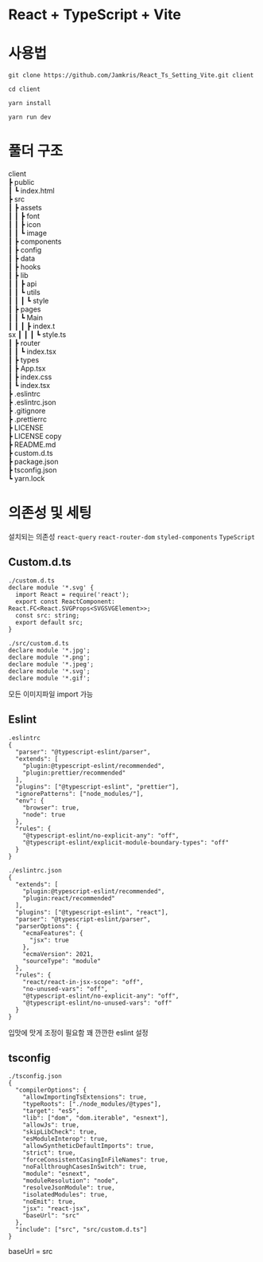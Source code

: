 # React + TypeScript + Vite

# 사용법

`git clone https://github.com/Jamkris/React_Ts_Setting_Vite.git client`

`cd client`

`yarn install`

`yarn run dev`

# 풀더 구조

client <br>
 ┣ public <br>
 ┃ ┗ index.html <br>
 ┣ src <br>
 ┃ ┣ assets <br>
 ┃ ┃ ┣ font <br>
 ┃ ┃ ┣ icon <br>
 ┃ ┃ ┗ image <br>
 ┃ ┣ components <br>
 ┃ ┣ config <br>
 ┃ ┣ data <br>
 ┃ ┣ hooks <br>
 ┃ ┣ lib <br>
 ┃ ┃ ┣ api <br>
 ┃ ┃ ┗ utils <br>
 ┃ ┃ ┃ ┗ style <br>
 ┃ ┣ pages <br>
 ┃ ┃ ┗ Main <br>
 ┃ ┃ ┃ ┣ index.t <br>sx
 ┃ ┃ ┃ ┗ style.ts <br>
 ┃ ┣ router <br>
 ┃ ┃ ┗ index.tsx <br>
 ┃ ┣ types <br>
 ┃ ┣ App.tsx <br>
 ┃ ┣ index.css <br>
 ┃ ┗ index.tsx <br>
 ┣ .eslintrc <br>
 ┣ .eslintrc.json <br>
 ┣ .gitignore <br>
 ┣ .prettierrc <br>
 ┣ LICENSE <br>
 ┣ LICENSE copy <br>
 ┣ README.md <br>
 ┣ custom.d.ts <br>
 ┣ package.json <br>
 ┣ tsconfig.json <br>
 ┗ yarn.lock <br>

 # 의존성 및 세팅
설치되는 의존성 `react-query` `react-router-dom` `styled-components` `TypeScript`

## Custom.d.ts
```
./custom.d.ts
declare module '*.svg' {
  import React = require('react');
  export const ReactComponent: React.FC<React.SVGProps<SVGSVGElement>>;
  const src: string;
  export default src;
}

./src/custom.d.ts
declare module '*.jpg';
declare module '*.png';
declare module '*.jpeg';
declare module '*.svg';
declare module '*.gif';
```
모든 이미지파일 import 가능

## Eslint
```
.eslintrc
{
  "parser": "@typescript-eslint/parser",
  "extends": [
    "plugin:@typescript-eslint/recommended",
    "plugin:prettier/recommended"
  ],
  "plugins": ["@typescript-eslint", "prettier"],
  "ignorePatterns": ["node_modules/"],
  "env": {
    "browser": true,
    "node": true
  },
  "rules": {
    "@typescript-eslint/no-explicit-any": "off",
    "@typescript-eslint/explicit-module-boundary-types": "off"
  }
}

./eslintrc.json
{
  "extends": [
    "plugin:@typescript-eslint/recommended",
    "plugin:react/recommended"
  ],
  "plugins": ["@typescript-eslint", "react"],
  "parser": "@typescript-eslint/parser",
  "parserOptions": {
    "ecmaFeatures": {
      "jsx": true
    },
    "ecmaVersion": 2021,
    "sourceType": "module"
  },
  "rules": {
    "react/react-in-jsx-scope": "off",
    "no-unused-vars": "off",
    "@typescript-eslint/no-explicit-any": "off",
    "@typescript-eslint/no-unused-vars": "off"
  }
}
```
입맛에 맛게 조정이 필요함 꽤 깐깐한 eslint 설정

## tsconfig
```
./tsconfig.json
{
  "compilerOptions": {
    "allowImportingTsExtensions": true,
    "typeRoots": ["./node_modules/@types"],
    "target": "es5",
    "lib": ["dom", "dom.iterable", "esnext"],
    "allowJs": true,
    "skipLibCheck": true,
    "esModuleInterop": true,
    "allowSyntheticDefaultImports": true,
    "strict": true,
    "forceConsistentCasingInFileNames": true,
    "noFallthroughCasesInSwitch": true,
    "module": "esnext",
    "moduleResolution": "node",
    "resolveJsonModule": true,
    "isolatedModules": true,
    "noEmit": true,
    "jsx": "react-jsx",
    "baseUrl": "src"
  },
  "include": ["src", "src/custom.d.ts"]
}
```
baseUrl = src